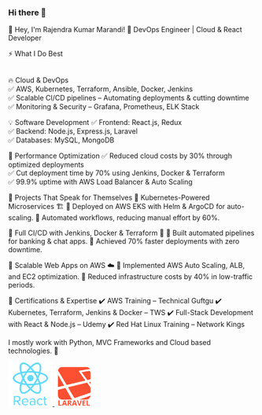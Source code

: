 ### Hi there 👋 
 👋 Hey, I'm Rajendra Kumar Marandi!
🚀 DevOps Engineer | Cloud & React Developer 

⚡ What I Do Best <br><br>

🔥 Cloud & DevOps <br>
✅ AWS, Kubernetes, Terraform, Ansible, Docker, Jenkins <br>
✅ Scalable CI/CD pipelines – Automating deployments & cutting downtime <br>
✅ Monitoring & Security – Grafana, Prometheus, ELK Stack  



💡 Software Development
✅ Frontend: React.js, Redux <br>
✅ Backend: Node.js, Express.js, Laravel <br>
✅ Databases: MySQL, MongoDB

🚀 Performance Optimization
✅ Reduced cloud costs by 30% through optimized deployments  <br>
✅ Cut deployment time by 70% using Jenkins, Docker & Terraform  <br>
✅ 99.9% uptime with AWS Load Balancer & Auto Scaling

🚀 Projects That Speak for Themselves
🔹 Kubernetes-Powered Microservices 🏗️
📌 Deployed on AWS EKS with Helm & ArgoCD for auto-scaling.
📌 Automated workflows, reducing manual effort by 60%.

🔹 Full CI/CD with Jenkins, Docker & Terraform 🔄
📌 Built automated pipelines for banking & chat apps.
📌 Achieved 70% faster deployments with zero downtime.

🔹 Scalable Web Apps on AWS ☁️
📌 Implemented AWS Auto Scaling, ALB, and EC2 optimization.
📌 Reduced infrastructure costs by 40% in low-traffic periods.

📜 Certifications & Expertise
✔️ AWS Training – Technical Guftgu
✔️ Kubernetes, Terraform, Jenkins & Docker – TWS
✔️ Full-Stack Development with React & Node.js – Udemy
✔️ Red Hat Linux Training – Network Kings


I mostly work with Python, MVC Frameworks and Cloud based technologies. 🚀


<p float="left">
  
   <a href="https://react.dev/" target="_blank">
    <img src="https://raw.githubusercontent.com/devicons/devicon/master/icons/react/react-original-wordmark.svg" height="90"/>
</a>

<a href="https://laravel.com/">
    <img src="https://raw.githubusercontent.com/devicons/devicon/master/icons/laravel/laravel-plain-wordmark.svg" height="80"/>
</a>

 </p>
  
 
